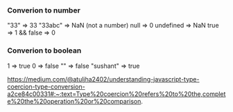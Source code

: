### Converion to number
"33" => 33
"33abc" => NaN (not a number)
null => 0
undefined => NaN
true => 1 && false => 0

### Converion to boolean
1 => true
0 => false
"" => false
"sushant" => true

https://medium.com/@atuljha2402/understanding-javascript-type-coercion-type-conversion-a2ce84c00331#:~:text=Type%20coercion%20refers%20to%20the,complete%20the%20operation%20or%20comparison.